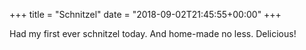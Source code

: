 +++
title = "Schnitzel"
date = "2018-09-02T21:45:55+00:00"
+++

Had my first ever schnitzel today. And home-made no less. Delicious!
			